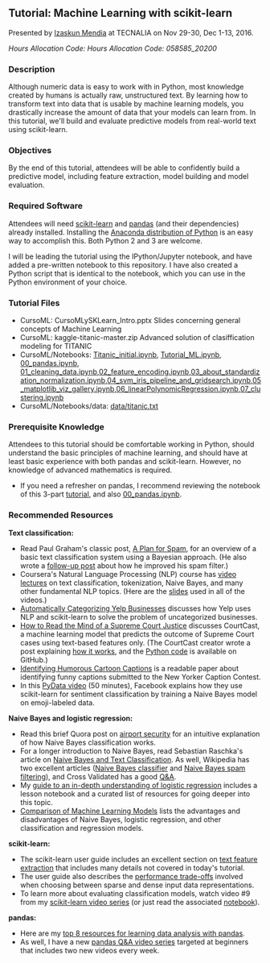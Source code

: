 ## Tutorial: Machine Learning with scikit-learn
Presented by [Izaskun Mendia](http://www.dataschool.io/about/) at TECNALIA on Nov 29-30, Dec 1-13, 2016. 

*Hours Allocation Code: Hours Allocation Code: 058585_20200*

### Description

Although numeric data is easy to work with in Python, most knowledge created by humans is actually raw, unstructured text. By learning how to transform text into data that is usable by machine learning models, you drastically increase the amount of data that your models can learn from. In this tutorial, we'll build and evaluate predictive models from real-world text using scikit-learn.

### Objectives

By the end of this tutorial, attendees will be able to confidently build a predictive model, including feature extraction, model building and model evaluation.

### Required Software

Attendees will need [scikit-learn](http://scikit-learn.org/stable/install.html) and [pandas](http://pandas.pydata.org/pandas-docs/stable/install.html) (and their dependencies) already installed. Installing the [Anaconda distribution of Python](https://www.continuum.io/downloads) is an easy way to accomplish this. Both Python 2 and 3 are welcome.

I will be leading the tutorial using the IPython/Jupyter notebook, and have added a pre-written notebook to this repository. I have also created a Python script that is identical to the notebook, which you can use in the Python environment of your choice.

### Tutorial Files
* CursoML: CursoMLySKLearn_Intro.pptx
Slides concerning general concepts of Machine Learning
* CursoML: kaggle-titanic-master.zip
Advanced solution of clasiffication modeling for TITANIC
* CursoML/Notebooks: [Titanic_initial.ipynb](Titanic_initial.ipynb), [Tutorial_ML.ipynb](Tutorial_ML.ipynb), [00_pandas.ipynb](00_pandas.ipynb), [01_cleaning_data.ipynb](01_cleaning_data.ipynb),[02_feature_encoding.ipynb](02_feature_encoding.ipynb),[03_about_standardization_normalization.ipynb](03_about_standardization_normalization.ipynb),[04_svm_iris_pipeline_and_gridsearch.ipynb](04_svm_iris_pipeline_and_gridsearch.ipynb),[05_matplotlib_viz_gallery.ipynb](05_matplotlib_viz_gallery.ipynb),[06_linearPolynomicRegression.ipynb](06_linearPolynomicRegression.ipynb),[07_clustering.ipynb](07_clustering.ipynb)
* CursoML/Notebooks/data: [data/titanic.txt](data/titanic.txt)

### Prerequisite Knowledge

Attendees to this tutorial should be comfortable working in Python, should understand the basic principles of machine learning, and should have at least basic experience with both pandas and scikit-learn. However, no knowledge of advanced mathematics is required.

- If you need a refresher on pandas, I recommend reviewing the notebook of this 3-part [tutorial](http://www.gregreda.com/2013/10/26/intro-to-pandas-data-structures/), and also [00_pandas.ipynb](00_pandas.ipynb).

### Recommended Resources

**Text classification:**
* Read Paul Graham's classic post, [A Plan for Spam](http://www.paulgraham.com/spam.html), for an overview of a basic text classification system using a Bayesian approach. (He also wrote a [follow-up post](http://www.paulgraham.com/better.html) about how he improved his spam filter.)
* Coursera's Natural Language Processing (NLP) course has [video lectures](https://class.coursera.org/nlp/lecture) on text classification, tokenization, Naive Bayes, and many other fundamental NLP topics. (Here are the [slides](http://web.stanford.edu/~jurafsky/NLPCourseraSlides.html) used in all of the videos.)
* [Automatically Categorizing Yelp Businesses](http://engineeringblog.yelp.com/2015/09/automatically-categorizing-yelp-businesses.html) discusses how Yelp uses NLP and scikit-learn to solve the problem of uncategorized businesses.
* [How to Read the Mind of a Supreme Court Justice](http://fivethirtyeight.com/features/how-to-read-the-mind-of-a-supreme-court-justice/) discusses CourtCast, a machine learning model that predicts the outcome of Supreme Court cases using text-based features only. (The CourtCast creator wrote a post explaining [how it works](https://sciencecowboy.wordpress.com/2015/03/05/predicting-the-supreme-court-from-oral-arguments/), and the [Python code](https://github.com/nasrallah/CourtCast) is available on GitHub.)
* [Identifying Humorous Cartoon Captions](http://www.cs.huji.ac.il/~dshahaf/pHumor.pdf) is a readable paper about identifying funny captions submitted to the New Yorker Caption Contest.
* In this [PyData video](https://www.youtube.com/watch?v=y3ZTKFZ-1QQ) (50 minutes), Facebook explains how they use scikit-learn for sentiment classification by training a Naive Bayes model on emoji-labeled data.

**Naive Bayes and logistic regression:**
* Read this brief Quora post on [airport security](http://www.quora.com/In-laymans-terms-how-does-Naive-Bayes-work/answer/Konstantin-Tt) for an intuitive explanation of how Naive Bayes classification works.
* For a longer introduction to Naive Bayes, read Sebastian Raschka's article on [Naive Bayes and Text Classification](http://sebastianraschka.com/Articles/2014_naive_bayes_1.html). As well, Wikipedia has two excellent articles ([Naive Bayes classifier](http://en.wikipedia.org/wiki/Naive_Bayes_classifier) and [Naive Bayes spam filtering](http://en.wikipedia.org/wiki/Naive_Bayes_spam_filtering)), and Cross Validated has a good [Q&A](http://stats.stackexchange.com/questions/21822/understanding-naive-bayes).
* My [guide to an in-depth understanding of logistic regression](http://www.dataschool.io/guide-to-logistic-regression/) includes a lesson notebook and a curated list of resources for going deeper into this topic.
* [Comparison of Machine Learning Models](https://github.com/justmarkham/DAT8/blob/master/other/model_comparison.md) lists the advantages and disadvantages of Naive Bayes, logistic regression, and other classification and regression models.

**scikit-learn:**
* The scikit-learn user guide includes an excellent section on [text feature extraction](http://scikit-learn.org/stable/modules/feature_extraction.html#text-feature-extraction) that includes many details not covered in today's tutorial.
* The user guide also describes the [performance trade-offs](http://scikit-learn.org/stable/modules/computational_performance.html#influence-of-the-input-data-representation) involved when choosing between sparse and dense input data representations.
* To learn more about evaluating classification models, watch video #9 from my [scikit-learn video series](https://github.com/justmarkham/scikit-learn-videos) (or just read the associated [notebook](https://github.com/justmarkham/scikit-learn-videos/blob/master/09_classification_metrics.ipynb)).

**pandas:**
* Here are my [top 8 resources for learning data analysis with pandas](http://www.dataschool.io/best-python-pandas-resources/).
* As well, I have a new [pandas Q&A video series](http://www.dataschool.io/easier-data-analysis-with-pandas/) targeted at beginners that includes two new videos every week.